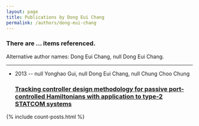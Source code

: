 ```yaml
---
layout: page
title: Publications by Dong Eui Chang
permalink: /authors/dong-eui-chang
---
```


<h3 id="number-posts">There are ... items referenced.</h3>
<p id='info-authors'>Alternative author names: Dong Eui Chang, null Dong Eui Chang.</p>
<hr />
<ul class="post-list">
<li><span class='post-meta'>2013 -- null Yonghao Gui, null Dong Eui Chang, null Chung Choo Chung</span><h3><a class='post-link' href="{{ site.baseurl }}/tracking-controller-design-methodology-for-passive-port-controlled-hamiltonians-with-application-to-type-2-statcom-systems">Tracking controller design methodology for passive port-controlled Hamiltonians with application to type-2 STATCOM systems</a></h3></li>

</ul>
{% include count-posts.html %}
